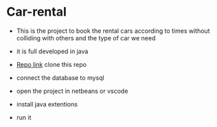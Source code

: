 # Car-rental
- This is the project to book the rental cars according to times without colliding with others and the type of car we need
- it is full developed in java 


- [Repo link](https://github.com/jeswin0304/Car-rental.git) clone this repo
- connect the database to mysql <br>
- open the project in netbeans or vscode <br>
- install java extentions<br>
- run it <br>
